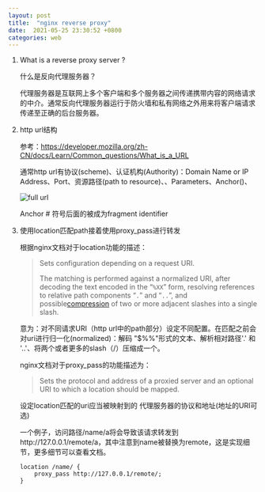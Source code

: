 ```yaml
---
layout: post
title:  "nginx reverse proxy"
date:  2021-05-25 23:30:52 +0800
categories: web
---
```


1. What is a reverse proxy server ?

   什么是反向代理服务器？

   代理服务器是互联网上多个客户端和多个服务器之间传递携带内容的网络请求的中介。通常反向代理服务器运行于防火墙和私有网络之外用来将客户端请求传递至正确的后台服务器。

2. http url结构

   参考：https://developer.mozilla.org/zh-CN/docs/Learn/Common_questions/What_is_a_URL

   通常http url有协议(scheme)、认证机构(Authority)：Domain Name or IP Address、Port、资源路径(path to resource)、、Parameters、Anchor()、

   ![full  url](https://developer.mozilla.org/en-US/docs/Learn/Common_questions/What_is_a_URL/mdn-url-all.png)

   Anchor # 符号后面的被成为fragment identifier
   
3. 使用location匹配path接着使用proxy_pass进行转发

   根据nginx文档对于location功能的描述：

   > Sets configuration depending on a request URI.
   >
   > The matching is performed against a normalized URI, after decoding the text encoded in the “`%XX`” form, resolving references to relative path components “`.`” and “`..`”, and possible[compression](#merge_slashes) of two or more adjacent slashes into a single slash.

   意为：对不同请求URI（http url中的path部分）设定不同配置。在匹配之前会对uri进行归一化(normalized)：解码 "$%%"形式的文本、解析相对路径'.' 和 '..'、将两个或者更多的slash（/）压缩成一个。

    

   nginx文档对于proxy_pass的功能描述为：

   > Sets the protocol and address of a proxied server and an optional URI to which a location should be mapped.

   设定location匹配的uri应当被映射到的 代理服务器的协议和地址(地址的URI可选)

    

   一个例子，访问路径/name/a将会导致该请求转发到http://127.0.0.1/remote/a，其中注意到name被替换为remote，这是实现细节，更多细节可以查看文档。

   ```nginx
   location /name/ {
       proxy_pass http://127.0.0.1/remote/;
   }
   ```
